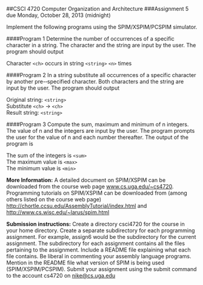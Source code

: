 ##CSCI 4720 Computer Organization and Architecture 
###Assignment 5 due Monday, October 28, 2013 (midnight)  

Implement the following programs using the SPIM/XSPIM/PCSPIM simulator. 

####Program 1
Determine the number of occurrences of a specific character in a string. The character and the 
string are input by the user. The program should output

Character `<ch>` occurs in string `<string>` `<n>` times

####Program 2 
In a string substitute all occurrences of a specific character by another pre-­‐specified character. Both characters and the string are input by the user. The program should output

Original string: `<string>`  
Substitute `<ch>` → `<ch>`  
Result string: `<string>`

####Program 3 
Compute the sum, maximum and minimum of n integers. The value of n and the integers are input by the user. The program prompts the user for the value of n and each number thereafter. The output of the program is 

The sum of the <n> integers is `<sum>`  
The maximum value is `<max>`  
The minimum value is `<min>`

**More Information:** A detailed document on SPIM/XSPIM can be downloaded from the course web page www.cs.uga.edu/~cs4720. Programming tutorials on SPIM/XSPIM can be downloaded from (among others listed on the course web page) http://chortle.ccsu.edu/AssemblyTutorial/index.html and http://www.cs.wisc.edu/~larus/spim.html
 
**Submission instructions:** Create a directory csci4720 for the course in your home directory. Create a separate subdirectory for each programming assignment. For example, assign6 would be the subdirectory for the current assignment. The subdirectory for each assignment contains all the files pertaining to the assignment. Include a README file explaining what each file contains. Be liberal in commenting your assembly language programs. Mention in the README file what version of SPIM is being used (SPIM/XSPIM/PCSPIM). Submit your assignment using the submit command to the account cs4720 on nike@cs.uga.edu
